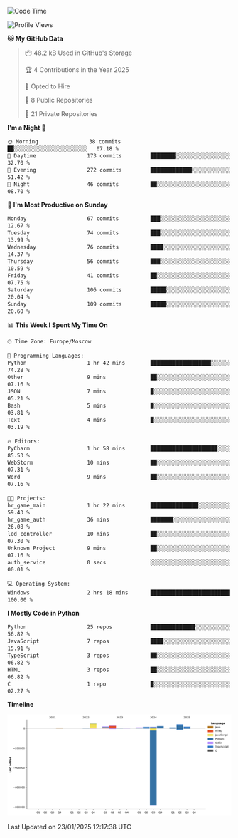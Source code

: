 <!--START_SECTION:waka-->
![Code Time](http://img.shields.io/badge/Code%20Time-588%20hrs%207%20mins-blue)

![Profile Views](http://img.shields.io/badge/Profile%20Views-3-blue)

**🐱 My GitHub Data** 

> 📦 48.2 kB Used in GitHub's Storage 
 > 
> 🏆 4 Contributions in the Year 2025
 > 
> 💼 Opted to Hire
 > 
> 📜 8 Public Repositories 
 > 
> 🔑 21 Private Repositories 
 > 
**I'm a Night 🦉** 

```text
🌞 Morning                38 commits          ██░░░░░░░░░░░░░░░░░░░░░░░   07.18 % 
🌆 Daytime                173 commits         ████████░░░░░░░░░░░░░░░░░   32.70 % 
🌃 Evening                272 commits         █████████████░░░░░░░░░░░░   51.42 % 
🌙 Night                  46 commits          ██░░░░░░░░░░░░░░░░░░░░░░░   08.70 % 
```
📅 **I'm Most Productive on Sunday** 

```text
Monday                   67 commits          ███░░░░░░░░░░░░░░░░░░░░░░   12.67 % 
Tuesday                  74 commits          ███░░░░░░░░░░░░░░░░░░░░░░   13.99 % 
Wednesday                76 commits          ████░░░░░░░░░░░░░░░░░░░░░   14.37 % 
Thursday                 56 commits          ███░░░░░░░░░░░░░░░░░░░░░░   10.59 % 
Friday                   41 commits          ██░░░░░░░░░░░░░░░░░░░░░░░   07.75 % 
Saturday                 106 commits         █████░░░░░░░░░░░░░░░░░░░░   20.04 % 
Sunday                   109 commits         █████░░░░░░░░░░░░░░░░░░░░   20.60 % 
```


📊 **This Week I Spent My Time On** 

```text
🕑︎ Time Zone: Europe/Moscow

💬 Programming Languages: 
Python                   1 hr 42 mins        ███████████████████░░░░░░   74.28 % 
Other                    9 mins              ██░░░░░░░░░░░░░░░░░░░░░░░   07.16 % 
JSON                     7 mins              █░░░░░░░░░░░░░░░░░░░░░░░░   05.21 % 
Bash                     5 mins              █░░░░░░░░░░░░░░░░░░░░░░░░   03.81 % 
Text                     4 mins              █░░░░░░░░░░░░░░░░░░░░░░░░   03.19 % 

🔥 Editors: 
PyCharm                  1 hr 58 mins        █████████████████████░░░░   85.53 % 
WebStorm                 10 mins             ██░░░░░░░░░░░░░░░░░░░░░░░   07.31 % 
Word                     9 mins              ██░░░░░░░░░░░░░░░░░░░░░░░   07.16 % 

🐱‍💻 Projects: 
hr_game_main             1 hr 22 mins        ███████████████░░░░░░░░░░   59.43 % 
hr_game_auth             36 mins             ███████░░░░░░░░░░░░░░░░░░   26.08 % 
led_controller           10 mins             ██░░░░░░░░░░░░░░░░░░░░░░░   07.30 % 
Unknown Project          9 mins              ██░░░░░░░░░░░░░░░░░░░░░░░   07.16 % 
auth_service             0 secs              ░░░░░░░░░░░░░░░░░░░░░░░░░   00.01 % 

💻 Operating System: 
Windows                  2 hrs 18 mins       █████████████████████████   100.00 % 
```

**I Mostly Code in Python** 

```text
Python                   25 repos            ██████████████░░░░░░░░░░░   56.82 % 
JavaScript               7 repos             ████░░░░░░░░░░░░░░░░░░░░░   15.91 % 
TypeScript               3 repos             ██░░░░░░░░░░░░░░░░░░░░░░░   06.82 % 
HTML                     3 repos             ██░░░░░░░░░░░░░░░░░░░░░░░   06.82 % 
C                        1 repo              █░░░░░░░░░░░░░░░░░░░░░░░░   02.27 % 
```



**Timeline**

![Lines of Code chart](https://raw.githubusercontent.com/adlemx/adlemx/main/assets/bar_graph.png)


 Last Updated on 23/01/2025 12:17:38 UTC
<!--END_SECTION:waka-->
